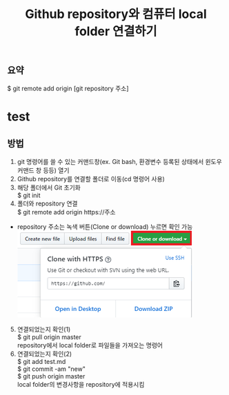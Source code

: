 ﻿---
title: Github repository와 컴퓨터 local folder 연결하기
categories: programming
tags: Github, Git
---

## 요약<br/>
$ git remote add origin [git repository 주소]

<!-- more -->

# test

## 방법
1. git 명령어를 쓸 수 있는 커맨드창(ex. Git bash, 환경변수 등록된 상태에서 윈도우 커맨드 창 등등) 열기
2. Github repository를 연결할 폴더로 이동(cd 명령어 사용)
3. 해당 폴더에서 Git 초기화<br/>
$ git init
4. 폴더와 repository 연결<br/>
$ git remote add origin https://주소<br/>
- repository 주소는 녹색 버튼(Clone or download) 누르면 확인 가능<br/>
![checkrepoaddress](./2020-04-10-checkgitaddres.png)
5. 연결되었는지 확인(1)<br/>
$ git pull origin master<br/>
repository에서 local folder로 파일들을 가져오는 명령어
6. 연결되었는지 확인(2)<br/>
$ git add test.md<br/>
$ git commit -am "new" <br/>
$ git push origin master<br/>
local folder의 변경사항을 repository에 적용시킴

